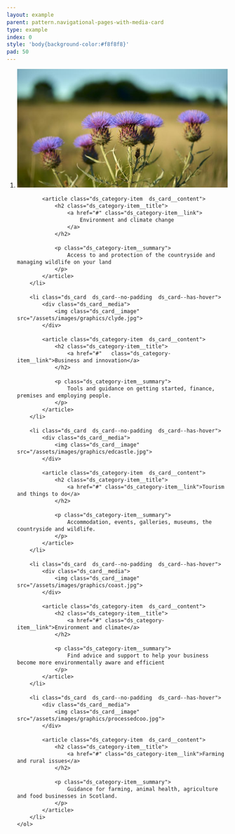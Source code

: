 ```yaml
---
layout: example
parent: pattern.navigational-pages-with-media-card
type: example
index: 0
style: 'body{background-color:#f8f8f8}'
pad: 50
---
```

<nav aria-label="Category navigation">
    <ol class="ds_category-list  ds_category-list--grid  ds_category-list--narrow">
        <li class="ds_card  ds_card--no-padding  ds_card--has-hover">
            <div class="ds_card__media">
                <img class="ds_card__image" src="/assets/images/graphics/thistles.jpg">
            </div>

            <article class="ds_category-item  ds_card__content">
                <h2 class="ds_category-item__title">
                    <a href="#" class="ds_category-item__link">
                        Environment and climate change
                    </a>
                </h2>

                <p class="ds_category-item__summary">
                    Access to and protection of the countryside and managing wildlife on your land
                </p>
            </article>
        </li>

        <li class="ds_card  ds_card--no-padding  ds_card--has-hover">
            <div class="ds_card__media">
                <img class="ds_card__image" src="/assets/images/graphics/clyde.jpg">
            </div>

            <article class="ds_category-item  ds_card__content">
                <h2 class="ds_category-item__title">
                    <a href="#"   class="ds_category-item__link">Business and innovation</a>
                </h2> 

                <p class="ds_category-item__summary">
                    Tools and guidance on getting started, finance, premises and employing people.
                </p>
            </article>
        </li>

        <li class="ds_card  ds_card--no-padding  ds_card--has-hover">
            <div class="ds_card__media">
                <img class="ds_card__image" src="/assets/images/graphics/edcastle.jpg">
            </div>

            <article class="ds_category-item  ds_card__content">
                <h2 class="ds_category-item__title">
                    <a href="#" class="ds_category-item__link">Tourism and things to do</a>
                </h2>

                <p class="ds_category-item__summary">
                    Accommodation, events, galleries, museums, the countryside and wildlife.
                </p>
            </article>
        </li>

        <li class="ds_card  ds_card--no-padding  ds_card--has-hover">
            <div class="ds_card__media">
                <img class="ds_card__image" src="/assets/images/graphics/coast.jpg">
            </div>

            <article class="ds_category-item  ds_card__content">  
                <h2 class="ds_category-item__title">
                    <a href="#" class="ds_category-item__link">Environment and climate</a>
                </h2>

                <p class="ds_category-item__summary">
                    Find advice and support to help your business become more environmentally aware and efficient
                </p>
            </article>
        </li>

        <li class="ds_card  ds_card--no-padding  ds_card--has-hover">
            <div class="ds_card__media">
                <img class="ds_card__image" src="/assets/images/graphics/processedcoo.jpg">
            </div>

            <article class="ds_category-item  ds_card__content">
                <h2 class="ds_category-item__title">
                    <a href="#" class="ds_category-item__link">Farming and rural issues</a>
                </h2>

                <p class="ds_category-item__summary">
                    Guidance for farming, animal health, agriculture and food businesses in Scotland.
                </p>
            </article>
        </li>
    </ol>
</nav>
